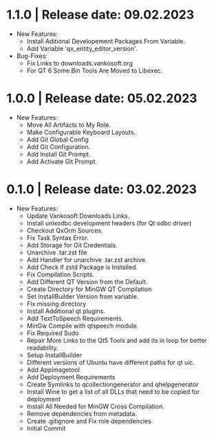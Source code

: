 1.1.0	|	Release date: **09.02.2023**
============================================
* New Features:
  - Install Aditional Developement Packages From Variable.
  - Add Variable 'qx_entity_editor_version'.
* Bug-Fixes:
  - Fix Links to downloads.vankosoft.org
  - For QT 6 Some Bin Tools Are Moved to Libexec.


1.0.0	|	Release date: **05.02.2023**
============================================
* New Features:
  - Move All Artifacts to My Role.
  - Make Configurable Keyboard Layouts.
  - Add Git Global Config
  - Add Git Configuration.
  - Add Install Git Prompt.
  - Add Activate Git Prompt.


0.1.0	|	Release date: **03.02.2023**
============================================
* New Features:
  - Update Vankosoft Downloads Links.
  - Install unixodbc development headers (for Qt odbc driver)
  - Checkout QxOrm Sources.
  - Fix Task Syntax Error.
  - Add Storage for Git Credentials.
  - Unarchive .tar.zst file
  - Add Handler for unarchive .tar.zst archive.
  - Add Check if zstd Package is Installed.
  - Fix Compilation Scripts.
  - Add Different QT Version from the Default.
  - Create Directory for MinGW QT Compilation
  - Set InstallBuilder Version from variable.
  - Fix missing directory
  - Install Additional qt plugins.
  - Add TextToSpeech Requirements.
  - MinGw Compile with qtspeech module.
  - Fix Required Sudo
  - Repair More Links to the Qt5 Tools and add its in loop for better readability.
  - Setup InstallBuilder
  - Different versions of Ubuntu have different paths for qt uic.
  - Add Appimagetool
  - Add Deployment Requirements
  - Create Symlinks to qcollectiongenerator and qhelpgenerator
  - Install Wine to get a list of all DLLs that need to be copied for deployment
  - Install All Needed for MinGW Cross Compilation.
  - Remove dependencies from metadata.
  - Create .gitignore and Fix role dependencies
  - Initial Commit


